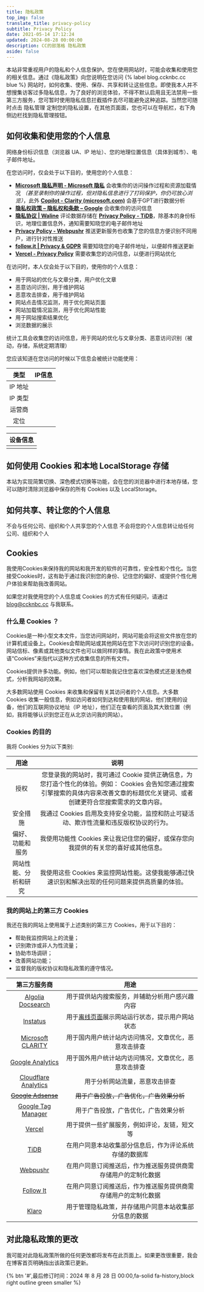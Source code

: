 ```yaml
---
title: 隐私政策
top_img: false
translate_title: privacy-policy
subtitle: Privacy Policy
date: 2021-05-14 17:12:24
updated: 2024-08-28 00:00:00
description: CC的部落格 隐私政策
aside: false
---
```

本站非常重视用户的隐私和个人信息保护。您在使用网站时，可能会收集和使用您的相关信息。通过《隐私政策》向您说明在您访问 {% label blog.ccknbc.cc blue %} 网站时，如何收集、使用、保存、共享和转让这些信息。即使我本人并不想搜集访客过多隐私信息，为了良好的浏览体验，不得不默认启用且无法禁用一些第三方服务，您可暂时使用隐私信息拦截插件去尽可能避免这种追踪。当然您可随时点击 <a class="btn-beautify inline-block green smaller" onclick="return klaro.show();" title="隐私管理" data-pjax-state=""><i class="fa-solid fa-user-lock"></i><span>隐私管理</span></a> 定制您的隐私设置，在其他页面面，您也可以在导航栏，右下角侧边栏找到隐私管理按钮。

## 如何收集和使用您的个人信息

网络身份标识信息（浏览器 UA、IP 地址）、您的地理位置信息（具体到城市）、电子邮件地址。

在您访问时，仅会处于以下目的，使用您的个人信息：

- **[Microsoft 隐私声明 - Microsoft 隐私](https://privacy.microsoft.com/zh-cn/privacystatement)** 会收集你的访问操作过程和资源加载情况 *（甚至录制你的操作过程，但对隐私信息进行了打码保护，你仍可放心浏览）*，此外 **[Copilot - Clarity (microsoft.com)](https://clarity.microsoft.com/copilot)** 会基于GPT进行数据分析
- **[隐私权政策 – 隐私权和条款 – Google](https://policies.google.com/privacy?hl=zh-CN)** 会收集你的访问信息
- **[隐私协议 | Waline](https://waline.js.org/advanced/privacy.html)** 评论数据存储在 **[Privacy Policy - TiDB](https://www.pingcap.com/privacy-policy/)**，除基本的身份标识，地理位置信息外，通知需要知晓您的电子邮件地址
- **[Privacy Policy - Webpushr](https://www.webpushr.com/privacy-policy)** 推送更新服务也收集了您的信息方便识别不同用户，进行针对性推送
- **[follow.it | Privacy & GDPR](https://follow.it/info/privacy)** 需要知晓您的电子邮件地址，以便邮件推送更新
- **[Vercel - Privacy Policy](https://vercel.com/legal/privacy)** 需要收集您的访问信息，以便进行网站优化

在访问时，本人仅会处于以下目的，使用你的个人信息：

- 用于网站的优化与文章分类，用户优化文章
- 恶意访问识别，用于维护网站
- 恶意攻击排查，用于维护网站
- 网站点击情况监测，用于优化网站页面
- 网站加载情况监测，用于优化网站性能
- 用于网站搜索结果优化
- 浏览数据的展示

 统计工具会收集您的访问信息，用于网站的优化与文章分类、恶意访问识别（被动，存储，系统定期清理）

您应该知道在您访问的时候以下信息会被统计功能使用：
<!-- <script src="https://jsd.onmicrosoft.cn/gh/ccknbc-backup/cdn/js/privacy.js"></script> -->

<script>
    function getIpInfo() {
        fetch("https://api.mir6.com/api/ip_json").then(function (e) {
            return e.json()
        }).then(function (e) {
            var l = e.data.location,
                m = e.data.myip,
                p = e.data.protocol,
                i = e.data.isp;
            document.getElementById("userAgentIp").innerHTML = m, document.getElementById("userAgentLocation").innerHTML =
            l, document.getElementById("userAgentProtocol").innerHTML = p, document.getElementById("userAgentIsp").innerHTML = i;
            var d = navigator.userAgent;
            document.getElementById("userAgentDevice").innerHTML = d
        })
    }
    getIpInfo();
</script>

| 类型    | IP信息                            |
| :-----: | :--------------------------------: |
| IP 地址 | <div id="userAgentIp"></div>       |
| IP 类型 | <div id="userAgentProtocol"></div> |
| 运营商  | <div id="userAgentIsp"></div>      |
| 定位    | <div id="userAgentLocation"></div> |

|             设备信息             |
| :------------------------------: |
| <div id="userAgentDevice"></div> |

<script type="text/javascript">getIpInfo()</script>

## 如何使用 Cookies 和本地 LocalStorage 存储

本站为实现简繁切换、深色模式切换等功能，会在您的浏览器中进行本地存储，您可以随时清除浏览器中保存的所有 Cookies 以及 LocalStorage。

## 如何共享、转让您的个人信息

不会与任何公司、组织和个人共享您的个人信息
不会将您的个人信息转让给任何公司、组织和个人

## Cookies

我使用Cookies来保持我的网站和我开发的软件的可靠性，安全性和个性化。当您接受Cookies时，这有助于通过我识别您的身份、记住您的偏好、或提供个性化用户体验来帮助我改善网站。

如果您对我使用您的个人信息或 Cookies 的方式有任何疑问，请通过 blog@ccknbc.cc 与我联系。

### 什么是 Cookies ？

Cookies是一种小型文本文件，当您访问网站时，网站可能会将这些文件放在您的计算机或设备上。Cookies会帮助网站或其他网站在您下次访问时识别您的设备。网站信标、像素或其他类似文件也可以做同样的事情。我在此政策中使用术语“Cookies”来指代以这种方式收集信息的所有文件。

Cookies提供许多功能。例如，他们可以帮助我记住您喜欢深色模式还是浅色模式，分析我网站的效果。

大多数网站使用 Cookies 来收集和保留有关其访问者的个人信息。大多数 Cookies 收集一般信息，例如访问者如何到达和使用我的网站，他们使用的设备，他们的互联网协议地址（IP 地址），他们正在查看的页面及其大致位置（例如，我将能够认识到您正在从北京访问我的网站）。

### Cookies 的目的

我将 Cookies 分为以下类别:

|         用途         |                             说明                             |
| :------------------: | :----------------------------------------------------------: |
|         授权         | 您登录我的网站时，我可通过 Cookie 提供正确信息，为您打造个性化的体验。例如： Cookies 会告知您通过搜索引擎搜索的具体内容来改善文章的标题优化关键词、或者创建更符合您搜索需求的文章内容。 |
|       安全措施       | 我通过 Cookies 启用及支持安全功能，监控和防止可疑活动、欺诈性流量和违反版权协议的行为。 |
|   偏好、功能和服务   | 我使用功能性 Cookies 来让我记住您的偏好，或保存您向我提供的有关您的喜好或其他信息。 |
| 网站性能、分析和研究 | 我使用这些 Cookies 来监控网站性能。这使我能够通过快速识别和解决出现的任何问题来提供高质量的体验。 |

### 我的网站上的第三方 Cookies

我还在我的网站上使用属于上述类别的第三方 Cookies，用于以下目的：

*   帮助我监控网站上的流量；
*   识别欺诈或非人为性流量；
*   协助市场调研；
*   改善网站功能；
*   监督我的版权协议和隐私政策的遵守情况。

|                         第三方服务商                         |                             用途                             |
| :----------------------------------------------------------: | :----------------------------------------------------------: |
| [Algolia Docsearch](https://www.algolia.com/policies/privacy/) | 用于提供站内搜索服务，并辅助分析用户感兴趣内容 |
| [Instatus](https://instatus.com/policies/privacy) | 用于[离线页面](/offline/)展示网站运行状态，提示用户网站状态 |
| [Microsoft CLARITY](https://privacy.microsoft.com/zh-cn/privacystatement) | 用于国内用户统计站内访问情况，文章优化，恶意攻击排查 |
| [Google Analytics](https://policies.google.com/privacy?hl=zh-CN) | 用于国外用户统计站内访问情况，文章优化，恶意攻击排查 |
| [Cloudflare Analytics](https://www.cloudflare.com/privacypolicy/) | 用于分析网站流量，恶意攻击排查 |
| [~~Google Adsense~~](https://policies.google.com/technologies/partner-sites?hl=zh-CN) | ~~用于广告投放，广告优化，广告效果分析~~ |
| [Google Tag Manager](https://policies.google.com/privacy?hl=zh-CN) | 用于广告投放，广告优化，广告效果分析 |
| [Vercel](https://vercel.com/legal/privacy-policy) | 用于提供一些扩展服务，例如评论，友链，短文等 |
| [TiDB](https://www.pingcap.com/privacy-policy/) | 在用户同意本站收集部分信息后，作为评论系统存储的数据库 |
| [ Webpushr](https://www.webpushr.com/privacy-policy) | 在用户同意订阅推送后，作为推送服务提供商需存储用户的定制化数据 |
| [Follow It](https://follow.it/info/privacy) | 在用户同意订阅推送后，作为推送服务提供商需存储用户的定制化数据 |
| [Klaro](https://klaro.org/resources/privacy) | 用于管理隐私政策，并存储用户同意本站收集部分信息的数据 |

## 对此隐私政策的更改

我可能对此隐私政策所做的任何更改都将发布在此页面上。如果更改很重要，我会在博客首页明确指出该政策已更新。

{% btn '#',最后修订时间：2024 年 8 月 28 日 00:00,fa-solid fa-history,block right outline green smaller %}

